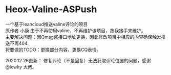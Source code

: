 # Heox-Valine-ASPush
一个基于leancloud推送valine评论的项目  
原作者 小康 由于不再使用valine，不再维护该项目，故我接手来维护。  
主要解决问题：因Qmsg酱接口地址更换，因此修改项目中相应的内容确保触发推送不再404.  
将要做的TODO：更换部分内容，更换CQ表情。

2020.12.26更新：
修复评论（不是回复）无法获取评论位置的问题，感谢@lewky 大佬。
